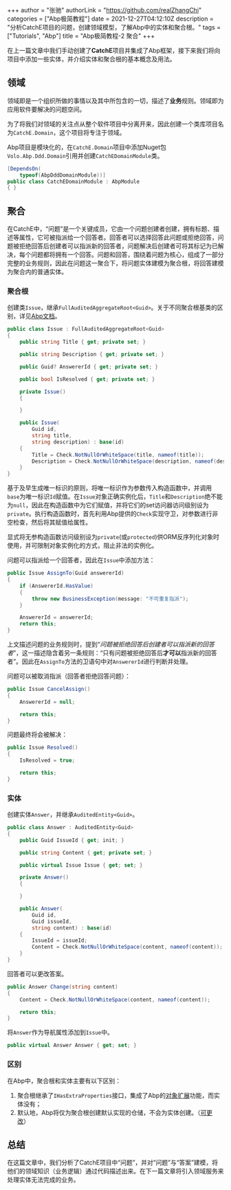 +++
author = "张驰"
authorLink = "https://github.com/realZhangChi"
categories = ["Abp极简教程"]
date = 2021-12-27T04:12:10Z
description = "分析CatchE项目的问题，创建领域模型，了解Abp中的实体和聚合根。"
tags = ["Tutorials", "Abp"]
title = "Abp极简教程-2 聚合"
+++

在上一篇文章中我们手动创建了**CatchE**项目并集成了Abp框架，接下来我们将向项目中添加一些实体，并介绍实体和聚合根的基本概念及用法。

## 领域

领域即是一个组织所做的事情以及其中所包含的一切，描述了**业务**规则。领域即为应用软件要解决的问题空间。

为了将我们对领域的关注点从整个软件项目中分离开来，因此创建一个类库项目名为`CatchE.Domain`，这个项目将专注于领域。

Abp项目是模块化的，在`CatchE.Domain`项目中添加Nuget包`Volo.Abp.Ddd.Domain`引用并创建`CatchEDomainModule`类。

```C#
[DependsOn(
    typeof(AbpDddDomainModule))]
public class CatchEDomainModule : AbpModule
{ }
```

## 聚合

在CatchE中，“问题”是一个关键成员，它由一个问题创建者创建，拥有标题、描述等属性，它可被指派给一个回答者。回答者可以选择回答此问题或拒绝回答，问题被拒绝回答后创建者可以指派新的回答者，问题解决后创建者可将其标记为已解决，每个问题都将拥有一个回答。问题和回答，围绕着问题为核心，组成了一部分完整的业务规则，因此在问题这一聚合下，将问题实体建模为聚合根，将回答建模为聚合内的普通实体。

### 聚合根

创建类`Issue`，继承`FullAuditedAggregateRoot<Guid>`。关于不同聚合根基类的区别，详见[Abp文档](https://docs.abp.io/en/abp/latest/Entities#base-classes-interfaces-for-audit-properties)。

```C#
public class Issue : FullAuditedAggregateRoot<Guid>
{
    public string Title { get; private set; }

    public string Description { get; private set; }

    public Guid? AnswererId { get; private set; }

    public bool IsResolved { get; private set; }

    private Issue()
    {

    }

    public Issue(
        Guid id,
        string title,
        string description) : base(id)
    {
        Title = Check.NotNullOrWhiteSpace(title, nameof(title));
        Description = Check.NotNullOrWhiteSpace(description, nameof(description));
    }
}
```

基于及早生成唯一标识的原则，将唯一标识作为参数传入构造函数中，并调用`base`为唯一标识`Id`赋值。在`Issue`对象正确实例化后，`Title`和`Description`绝不能为`null`，因此在构造函数中为它们赋值，并将它们的set访问器访问级别设为`private`。执行构造函数时，首先利用Abp提供的`Check`实现守卫，对参数进行非空检查，然后将其赋值给属性。

显式将无参构造函数访问级别设为`private`(或`protected`)供ORM反序列化对象时使用，并可限制对象实例化的方式，阻止非法的实例化。

问题可以指派给一个回答者，因此在`Issue`中添加方法：

```C#
public Issue AssignTo(Guid answererId)
{
    if (AnswererId.HasValue)
    {
        throw new BusinessException(message: "不可重复指派");
    }

    AnswererId = answererId;
    return this;
}
```

上文描述问题的业务规则时，提到“*问题被拒绝回答后创建者可以指派新的回答者*”，这一描述隐含着另一条规则：“只有问题被拒绝回答后**才可以**指派新的回答者”。因此在`AssignTo`方法的卫语句中对`AnswererId`进行判断并处理。

问题可以被取消指派（回答者拒绝回答问题）：

```C#
public Issue CancelAssign()
{
    AnswererId = null;

    return this;
}
```

问题最终将会被解决：

```C#
public Issue Resolved()
{
    IsResolved = true;

    return this;
}
```

### 实体

创建实体`Answer`，并继承`AuditedEntity<Guid>`。

```C#
public class Answer : AuditedEntity<Guid>
{
    public Guid IssueId { get; init; }

    public string Content { get; private set; }

    public virtual Issue Issue { get; set; }

    private Answer()
    {

    }

    public Answer(
        Guid id,
        Guid issueId,
        string content) : base(id)
    {
        IssueId = issueId;
        Content = Check.NotNullOrWhiteSpace(content, nameof(content));
    }
}
```

回答者可以更改答案。

```C#
public Answer Change(string content)
{
    Content = Check.NotNullOrWhiteSpace(content, nameof(content));

    return this;
}
```

将`Answer`作为导航属性添加到`Issue`中。

```C#
public virtual Answer Answer { get; set; }
```

### 区别

在Abp中，聚合根和实体主要有以下区别：

1. 聚合根继承了`IHasExtraProperties`接口，集成了Abp的[对象扩展](https://docs.abp.io/en/abp/latest/Object-Extensions)功能，而实体没有；
2. 默认地，Abp将仅为聚合根创建默认实现的仓储，不会为实体创建。（[可更改](https://docs.abp.io/en/abp/latest/Entities#aggregateroot-class)）

## 总结

在这篇文章中，我们分析了CatchE项目中“问题”，并对“问题”与“答案”建模，将他们的领域知识（业务逻辑）通过代码描述出来。在下一篇文章将引入领域服务来处理实体无法完成的业务。
